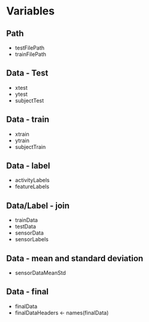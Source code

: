 # Variables
## Path
- testFilePath
- trainFilePath

## Data - Test
- xtest
- ytest
- subjectTest

## Data - train
- xtrain
- ytrain
- subjectTrain

## Data - label
- activityLabels
- featureLabels

## Data/Label - join
- trainData
- testData
- sensorData
- sensorLabels

## Data - mean and standard deviation
- sensorDataMeanStd

## Data - final
- finalData
- finalDataHeaders <- names(finalData)